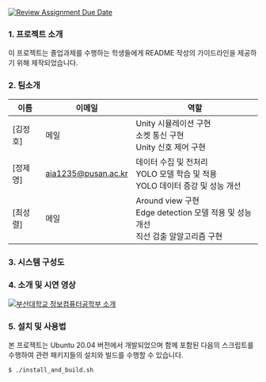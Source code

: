 [![Review Assignment Due Date](https://classroom.github.com/assets/deadline-readme-button-24ddc0f5d75046c5622901739e7c5dd533143b0c8e959d652212380cedb1ea36.svg)](https://classroom.github.com/a/fnZ3vxy8)

### 1. 프로젝트 소개

이 프로젝트는 졸업과제를 수행하는 학생들에게 README 작성의 가이드라인을 제공하기 위해 제작되었습니다.

### 2. 팀소개

|이름|이메일|역할|
|---|---|------|
|[김정호]|메일| Unity 시뮬레이션 구현 </br> 소켓 통신 구현 </br> Unity 신호 제어 구현|
|[정제영]|aia1235@pusan.ac.kr| 데이터 수집 및 전처리 </br> YOLO 모델 학습 및 적용 </br> YOLO 데이터 증강 및 성능 개선|
|[최성렬]|메일| Around view 구현 </br> Edge detection 모델 적용 및 성능 개선 </br> 직선 검출 알알고리즘 구현|

### 3. 시스템 구성도



### 4. 소개 및 시연 영상

[![부산대학교 정보컴퓨터공학부 소개](http://img.youtube.com/vi/zh_gQ_lmLqE/0.jpg)](https://youtu.be/zh_gQ_lmLqE)

### 5. 설치 및 사용법

본 프로젝트는 Ubuntu 20.04 버전에서 개발되었으며 함께 포함된 다음의 스크립트를 수행하여 
관련 패키지들의 설치와 빌드를 수행할 수 있습니다.
```
$ ./install_and_build.sh
```
